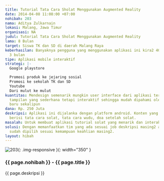 ```yaml
---
title: Tutorial Tata Cara Sholat Menggunakan Augmented Reality
date: 2014-04-08 11:08:00 +07:00
nohibah: 203
nama: Aditya Zulkarnain
lokasi: Malang, Jawa Timur
organisasi: NA
judul: Tutorial Tata Cara Sholat Menggunakan Augmented Reality
lama: 8 Bulan
target: Siswa TK dan SD di daerah Malang Raya
keberhasilan: Banyaknya pengguna yang menggunakan aplikasi ini kira2 4000 orang dalam
  3 bulan
tipe: Aplikasi mobile interaktif
strategi: |-
  Google playstore

  Promosi produk ke jejaring sosial
  Promosi ke sekolah TK dan SD
  Youtube
  Dari mulut ke mulut
kuantitas: Mendesign semenarik mungkin user interface dari aplikasi tersebut. Merancang
  tampilan yang sederhana tetapi interaktif sehingga mudah dipahami oleh pengguna
  baru sekalipun
dana: Rp. 250 Juta
deskripsi: Aplikasi ini dijalanka dengan platform android. Konten yang terdapat didalamnya
  berisi tata cara solat, tata cara wudu, doa setelah solat.
masalah: Untuk membuat aplikasi tutorial solat yang menarik dan interaktif.
solusi: Dengan memanfaatkan tim yang ada sesuai job deskripsi masing2 anggota. Anggota
  sudah dipilih sesuai kemampuan keahlian masing2.
layout: hibah
---
```


![203](/static/img/hibahcms/203.png){: .img-responsive }{: width="350" }

### {{ page.nohibah }} - {{ page.title }}

{{ page.deskripsi }}
